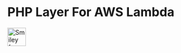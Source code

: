 # PHP Layer For AWS Lambda
<img src="https://images.pexels.com/photos/248797/pexels-photo-248797.jpeg?auto=compress&cs=tinysrgb&dpr=1&w=500" alt="Smiley face" height="42" width="42">
